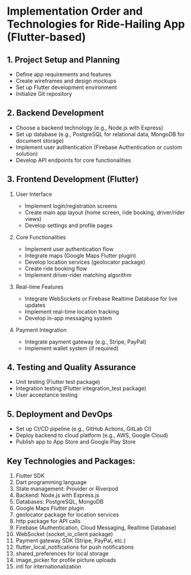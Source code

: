 # Implementation Order and Technologies for Ride-Hailing App (Flutter-based)

## 1. Project Setup and Planning
- Define app requirements and features
- Create wireframes and design mockups
- Set up Flutter development environment
- Initialize Git repository

## 2. Backend Development
- Choose a backend technology (e.g., Node.js with Express)
- Set up database (e.g., PostgreSQL for relational data, MongoDB for document storage)
- Implement user authentication (Firebase Authentication or custom solution)
- Develop API endpoints for core functionalities

## 3. Frontend Development (Flutter)
1. User Interface
    - Implement login/registration screens
    - Create main app layout (home screen, ride booking, driver/rider views)
    - Develop settings and profile pages

2. Core Functionalities
    - Implement user authentication flow
    - Integrate maps (Google Maps Flutter plugin)
    - Develop location services (geolocator package)
    - Create ride booking flow
    - Implement driver-rider matching algorithm

3. Real-time Features
    - Integrate WebSockets or Firebase Realtime Database for live updates
    - Implement real-time location tracking
    - Develop in-app messaging system

4. Payment Integration
    - Integrate payment gateway (e.g., Stripe, PayPal)
    - Implement wallet system (if required)

## 4. Testing and Quality Assurance
- Unit testing (Flutter test package)
- Integration testing (Flutter integration_test package)
- User acceptance testing

## 5. Deployment and DevOps
- Set up CI/CD pipeline (e.g., GitHub Actions, GitLab CI)
- Deploy backend to cloud platform (e.g., AWS, Google Cloud)
- Publish app to App Store and Google Play Store

## Key Technologies and Packages:

1. Flutter SDK
2. Dart programming language
3. State management: Provider or Riverpod
4. Backend: Node.js with Express.js
5. Databases: PostgreSQL, MongoDB
6. Google Maps Flutter plugin
7. geolocator package for location services
8. http package for API calls
9. Firebase (Authentication, Cloud Messaging, Realtime Database)
10. WebSocket (socket_io_client package)
11. Payment gateway SDK (Stripe, PayPal, etc.)
12. flutter_local_notifications for push notifications
13. shared_preferences for local storage
14. image_picker for profile picture uploads
15. intl for internationalization